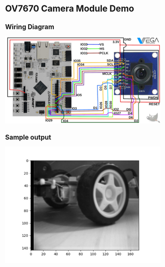 # OV7670 Camera Module Demo

## Wiring Diagram

![Wiring Diagram](wiringDiagram.jpg)

## Sample output

![Sample Output](./python/OV7670_Grayscale.jpg)
